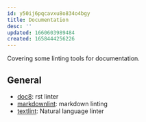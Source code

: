 ```yaml
---
id: y50ij6pqcavxu8o834o4bgy
title: Documentation
desc: ''
updated: 1660603989484
created: 1658444256226
---
```


Covering some linting tools for documentation.

## General

- [doc8](https://github.com/PyCQA/doc8): rst linter
- [markdownlint](https://github.com/DavidAnson/markdownlint): markdown linting
- [textlint](https://textlint.github.io/): Natural language linter
